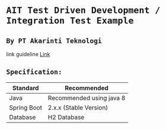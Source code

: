 # `AIT Test Driven Development / Integration Test Example`
## `By PT Akarinti Teknologi`

link guideline [Link](https://docs.google.com/presentation/d/1i8YEQ6zQlcZDB7472bNmymiwLluMaMCMVzoaj_Awk6U/edit?usp=sharing)

## `Specification:`

Standard | Recommended 
---|--- 
Java | Recommended using java 8
Spring Boot | 2.x.x (Stable Version)
Database | H2 Database


